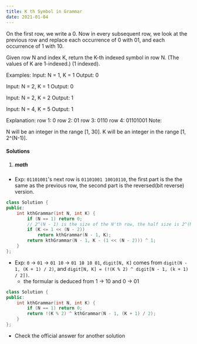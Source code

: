 ```yaml
---
title: K th Symbol in Grammar
date: 2021-01-04
---
```

On the first row, we write a 0. Now in every subsequent row, we look at the previous row and replace each occurrence of 0 with 01, and each occurrence of 1 with 10.

Given row N and index K, return the K-th indexed symbol in row N. (The values of K are 1-indexed.) (1 indexed).

Examples:
Input: N = 1, K = 1
Output: 0

Input: N = 2, K = 1
Output: 0

Input: N = 2, K = 2
Output: 1

Input: N = 4, K = 5
Output: 1

Explanation:
row 1: 0
row 2: 01
row 3: 0110
row 4: 01101001
Note:

N will be an integer in the range [1, 30].
K will be an integer in the range [1, 2^(N-1)].

#### Solutions

1. ##### math

- Exp: `01101001`'s next row is `01101001 10010110`, the first part is the the same as the previous row, the second part is the reversed(bit reverse) version.

```cpp
class Solution {
public:
    int kthGrammar(int N, int K) {
        if (N == 1) return 0;
        // 2^(N - 1) is the size of the N'th row, the half size is 2^(N - 2)
        if (K <= 1 << (N - 2))
            return kthGrammar(N - 1, K);
        return kthGrammar(N - 1, K - (1 << (N - 2))) ^ 1;
    }
};
```

- Exp: `0` ->  `01`  -> `01 10` -> `01 10 10 01`, `digit[N, K]` comes from `digit(N - 1, (K + 1) / 2)`, and `digit[N, K] = (!(K % 2) ^ digit[N - 1, (k + 1) / 2])`.
    - the formular is deduced from 1 -> 10 and 0 -> 01

```cpp
class Solution {
public:
    int kthGrammar(int N, int K) {
        if (N == 1) return 0;
        return !(K % 2) ^ kthGrammar(N - 1, (K + 1) / 2);
    }
};
```

- Check the official answer for another solution
